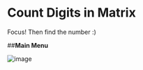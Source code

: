 # Count Digits in Matrix
Focus! Then find the number :)

##**Main Menu**

![image](https://github.com/AhmedMohammed204/CountDigitsInMatrix/assets/149516109/8983ac74-011c-4d8e-9f02-14706a49cdfd)

